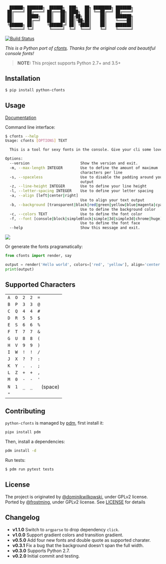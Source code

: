 ```
  ██████╗ ███████╗  ██████╗  ███╗   ██╗ ████████╗ ███████╗
 ██╔════╝ ██╔════╝ ██╔═══██╗ ████╗  ██║ ╚══██╔══╝ ██╔════╝
 ██║      █████╗   ██║   ██║ ██╔██╗ ██║    ██║    ███████╗
 ██║      ██╔══╝   ██║   ██║ ██║╚██╗██║    ██║    ╚════██║
 ╚██████╗ ██║      ╚██████╔╝ ██║ ╚████║    ██║    ███████║
  ╚═════╝ ╚═╝       ╚═════╝  ╚═╝  ╚═══╝    ╚═╝    ╚══════╝
```
[![Build Status](https://travis-ci.org/frostming/python-cfonts.svg?branch=master)](https://travis-ci.org/frostming/python-cfonts)

*This is a Python port of [cfonts](https://github.com/dominikwilkowski/cfonts). Thanks for the original code and beautiful console fonts!*

> **NOTE:** This project supports Python 2.7+ and 3.5+

## Installation

```bash
$ pip install python-cfonts
```

## Usage
[Documentation](https://python-cfonts.readthedocs.io/python-cfonts/)

Command line interface:
```bash
$ cfonts --help
Usage: cfonts [OPTIONS] TEXT

  This is a tool for sexy fonts in the console. Give your cli some love.

Options:
  --version                       Show the version and exit.
  -m, --max-length INTEGER        Use to define the amount of maximum
                                  characters per line
  -s, --spaceless                 Use to disable the padding around your
                                  output
  -z, --line-height INTEGER       Use to define your line height
  -l, --letter-spacing INTEGER    Use to define your letter spacing
  -a, --align [left|center|right]
                                  Use to align your text output
  -b, --background [transparent|black|red|green|yellow|blue|magenta|cyan|white|bright_black|bright_red|bright_green|bright_yellow|bright_blue|bright_magenta|bright_cyan|bright_white]
                                  Use to define the background color
  -c, --colors TEXT               Use to define the font color
  -f, --font [console|block|simpleBlock|simple|3d|simple3d|chrome|huge]
                                  Use to define the font face
  --help                          Show this message and exit.
```
![](https://python-cfonts.readthedocs.io/en/latest/_images/example.png)

Or generate the fonts pragramatically:

```python
from cfonts import render, say

output = render('Hello world', colors=['red', 'yellow'], align='center')
print(output)
```
## Supported Characters

|     |     |     |     |             |
|-----|-----|-----|-----|-------------|
| `A` | `O` | `2` | `2` | `=`         |
| `B` | `P` | `3` | `3` | `@`         |
| `C` | `Q` | `4` | `4` | `#`         |
| `D` | `R` | `5` | `5` | `$`         |
| `E` | `S` | `6` | `6` | `%`         |
| `F` | `T` | `7` | `7` | `&`         |
| `G` | `U` | `8` | `8` | `(`         |
| `H` | `V` | `9` | `9` | `)`         |
| `I` | `W` | `!` | `!` | `/`         |
| `J` | `X` | `?` | `?` | `:`         |
| `K` | `Y` | `.` | `.` | `;`         |
| `L` | `Z` | `+` | `+` | `,`         |
| `M` | `0` | `-` | `-` | `'`         |
| `N` | `1` | `_` | `_` | ` ` (space) |
| `"` |

## Contributing

`python-cfonts` is managed by [pdm](https://github.com/frostming/pdm), first install it:
```bash
pipx install pdm
```
Then, install a dependencies:
```bash
pdm install -d
```
Run tests:
```bash
$ pdm run pytest tests
```

## License

The project is originated by [@dominikwilkowski](https://github.com/dominikwilkowski), under GPLv2 license.
Ported by [@frostming](https://github.com/frostming), under GPLv2 license. See [LICENSE](/LICENSE) for details

## Changelog

- **v1.1.0** Switch to `argparse` to drop dependency `click`.
- **v1.0.0** Support gradient colors and transition gradient.
- **v0.5.0** Add four new fonts and double quote as supported charater.
- **v0.3.1** Fix a bug that the background doesn't span the full width.
- **v0.3.0** Supports Python 2.7.
- **v0.2.0** Initial commit and testing.
